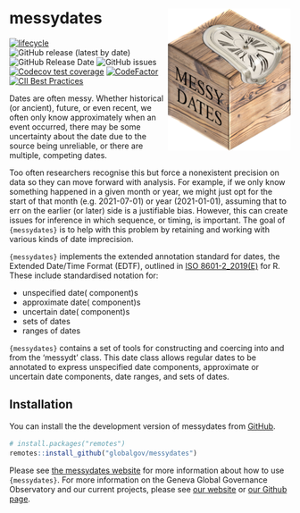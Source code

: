 
# messydates <img src="man/figures/messydates_hexlogo.png" align="right" width="220"/>

<!-- README.md is generated from README.Rmd. Please edit that file -->
<!-- badges: start -->

[![lifecycle](https://img.shields.io/badge/lifecycle-experimental-orange.svg)](https://www.tidyverse.org/lifecycle/#experimental)
![GitHub release (latest by
date)](https://img.shields.io/github/v/release/globalgov/messydates)
![GitHub Release
Date](https://img.shields.io/github/release-date/globalgov/messydates)
![GitHub
issues](https://img.shields.io/github/issues-raw/globalgov/messydates)
[![Codecov test
coverage](https://codecov.io/gh/globalgov/messydates/branch/main/graph/badge.svg)](https://codecov.io/gh/globalgov/qCreate?branch=main)
[![CodeFactor](https://www.codefactor.io/repository/github/globalgov/messydates/badge)](https://www.codefactor.io/repository/github/globalgov/messydates)
[![CII Best
Practices](https://bestpractices.coreinfrastructure.org/projects/5061/badge)](https://bestpractices.coreinfrastructure.org/projects/5061)
<!-- badges: end -->

Dates are often messy. Whether historical (or ancient), future, or even
recent, we often only know approximately when an event occurred, there
may be some uncertainty about the date due to the source being
unreliable, or there are multiple, competing dates.

Too often researchers recognise this but force a nonexistent precision
on data so they can move forward with analysis. For example, if we only
know something happened in a given month or year, we might just opt for
the start of that month (e.g. 2021-07-01) or year (2021-01-01), assuming
that to err on the earlier (or later) side is a justifiable bias.
However, this can create issues for inference in which sequence, or
timing, is important. The goal of `{messydates}` is to help with this
problem by retaining and working with various kinds of date imprecision.

`{messydates}` implements the extended annotation standard for dates,
the Extended Date/Time Format (EDTF), outlined in [ISO
8601-2\_2019(E)](https://www.iso.org/standard/70908.html) for R. These
include standardised notation for:

-   unspecified date( component)s
-   approximate date( component)s
-   uncertain date( component)s
-   sets of dates
-   ranges of dates

`{messydates}` contains a set of tools for constructing and coercing
into and from the ‘messydt’ class. This date class allows regular dates
to be annotated to express unspecified date components, approximate or
uncertain date components, date ranges, and sets of dates.

## Installation

You can install the the development version of messydates from
[GitHub](https://github.com/).

``` r
# install.packages("remotes")
remotes::install_github("globalgov/messydates")
```

Please see [the messydates
website](https://globalgov.github.io/messydates) for more information
about how to use `{messydates}`. For more information on the Geneva
Global Governance Observatory and our current projects, please see [our
website](https://panarchic.ch) or [our Github
page](https://github.com/globalgov).
